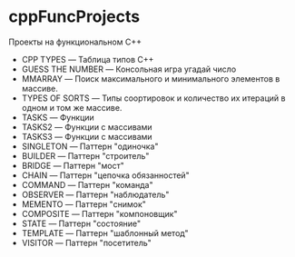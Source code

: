 # cppFuncProjects
Проекты на функциональном С++
- CPP TYPES — Таблица типов С++
- GUESS THE NUMBER — Консольная игра угадай число 
- MMARRAY — Поиск максимального и минимального элементов в массиве. 
- TYPES OF SORTS — Типы соортировок и количество их итераций в одном и том же массиве.
- TASKS — Функции
- TASKS2 — Функции с массивами
- TASKS3 — Функции с массивами
- SINGLETON — Паттерн "одиночка"
- BUILDER — Паттерн "строитель"
- BRIDGE — Паттерн "мост"
- CHAIN — Паттерн "цепочка обязанностей"
- COMMAND — Паттерн "команда"
- OBSERVER — Паттерн "наблюдатель"
- MEMENTO — Паттерн "снимок"
- COMPOSITE — Паттерн "компоновщик"
- STATE — Паттерн "состояние"
- TEMPLATE — Паттерн "шаблонный метод"
- VISITOR — Паттерн "посетитель"
